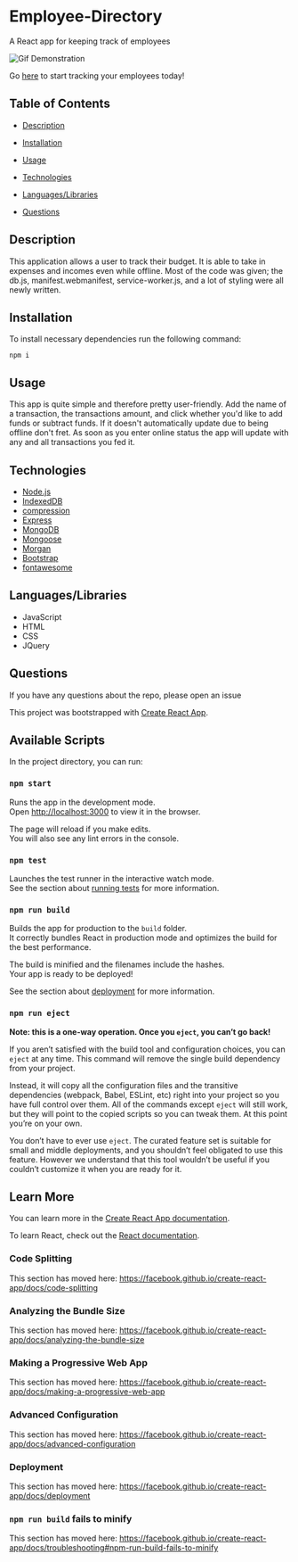# Employee-Directory
A React app for keeping track of employees


![Gif Demonstration](/public/assets/Budget-Tracker.gif)

Go [here](https://eric-purrington.github.io/Employee-Directory/) to start tracking your employees today!

## Table of Contents 

* [Description](#description)

* [Installation](#installation)

* [Usage](#usage)

* [Technologies](#technologies)

* [Languages/Libraries](#languages/libraries)

* [Questions](#questions)


## Description

This application allows a user to track their budget. It is able to take in expenses and incomes even while offline. Most of the code was given; the db.js, manifest.webmanifest, service-worker.js, and a lot of styling were all newly written.

## Installation

To install necessary dependencies run the following command:
````
npm i
````


## Usage

This app is quite simple and therefore pretty user-friendly. Add the name of a transaction, the transactions amount, and click whether you'd like to add funds or subtract funds. If it doesn't automatically update due to being offline don't fret. As soon as you enter online status the app will update with any and all transactions you fed it.  
    

## Technologies
                           
- [Node.js](https://nodejs.org/)                                               
- [IndexedDB](https://developer.mozilla.org/en-US/docs/Web/API/IndexedDB_API)
- [compression](https://www.npmjs.com/package/compression)
- [Express](https://expressjs.com/)
- [MongoDB](https://www.mongodb.com/)
- [Mongoose](https://mongoosejs.com/)
- [Morgan](https://www.npmjs.com/package/morgan)
- [Bootstrap](https://getbootstrap.com/)
- [fontawesome](https://fontawesome.com/)


## Languages/Libraries

- JavaScript
- HTML
- CSS
- JQuery


## Questions

If you have any questions about the repo, please open an issue 

This project was bootstrapped with [Create React App](https://github.com/facebook/create-react-app).

## Available Scripts

In the project directory, you can run:

### `npm start`

Runs the app in the development mode.<br />
Open [http://localhost:3000](http://localhost:3000) to view it in the browser.

The page will reload if you make edits.<br />
You will also see any lint errors in the console.

### `npm test`

Launches the test runner in the interactive watch mode.<br />
See the section about [running tests](https://facebook.github.io/create-react-app/docs/running-tests) for more information.

### `npm run build`

Builds the app for production to the `build` folder.<br />
It correctly bundles React in production mode and optimizes the build for the best performance.

The build is minified and the filenames include the hashes.<br />
Your app is ready to be deployed!

See the section about [deployment](https://facebook.github.io/create-react-app/docs/deployment) for more information.

### `npm run eject`

**Note: this is a one-way operation. Once you `eject`, you can’t go back!**

If you aren’t satisfied with the build tool and configuration choices, you can `eject` at any time. This command will remove the single build dependency from your project.

Instead, it will copy all the configuration files and the transitive dependencies (webpack, Babel, ESLint, etc) right into your project so you have full control over them. All of the commands except `eject` will still work, but they will point to the copied scripts so you can tweak them. At this point you’re on your own.

You don’t have to ever use `eject`. The curated feature set is suitable for small and middle deployments, and you shouldn’t feel obligated to use this feature. However we understand that this tool wouldn’t be useful if you couldn’t customize it when you are ready for it.

## Learn More

You can learn more in the [Create React App documentation](https://facebook.github.io/create-react-app/docs/getting-started).

To learn React, check out the [React documentation](https://reactjs.org/).

### Code Splitting

This section has moved here: https://facebook.github.io/create-react-app/docs/code-splitting

### Analyzing the Bundle Size

This section has moved here: https://facebook.github.io/create-react-app/docs/analyzing-the-bundle-size

### Making a Progressive Web App

This section has moved here: https://facebook.github.io/create-react-app/docs/making-a-progressive-web-app

### Advanced Configuration

This section has moved here: https://facebook.github.io/create-react-app/docs/advanced-configuration

### Deployment

This section has moved here: https://facebook.github.io/create-react-app/docs/deployment

### `npm run build` fails to minify

This section has moved here: https://facebook.github.io/create-react-app/docs/troubleshooting#npm-run-build-fails-to-minify

